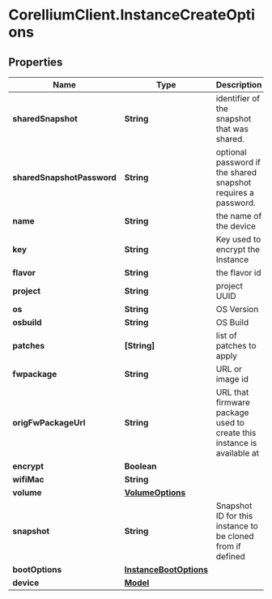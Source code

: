 # CorelliumClient.InstanceCreateOptions

## Properties

Name | Type | Description | Notes
------------ | ------------- | ------------- | -------------
**sharedSnapshot** | **String** | identifier of the snapshot that was shared. | [optional] 
**sharedSnapshotPassword** | **String** | optional password if the shared snapshot requires a password. | [optional] 
**name** | **String** | the name of the device | [optional] 
**key** | **String** | Key used to encrypt the Instance | [optional] 
**flavor** | **String** | the flavor id | 
**project** | **String** | project UUID | 
**os** | **String** | OS Version | 
**osbuild** | **String** | OS Build | [optional] 
**patches** | **[String]** | list of patches to apply | [optional] 
**fwpackage** | **String** | URL or image id | [optional] 
**origFwPackageUrl** | **String** | URL that firmware package used to create this instance is available at | [optional] 
**encrypt** | **Boolean** |  | [optional] 
**wifiMac** | **String** |  | [optional] 
**volume** | [**VolumeOptions**](VolumeOptions.md) |  | [optional] 
**snapshot** | **String** | Snapshot ID for this instance to be cloned from if defined | [optional] 
**bootOptions** | [**InstanceBootOptions**](InstanceBootOptions.md) |  | [optional] 
**device** | [**Model**](Model.md) |  | [optional] 


